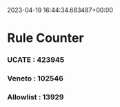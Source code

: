 2023-04-19 16:44:34.683487+00:00
# Rule Counter 
 ### UCATE : 423945

 ### Veneto : 102546

 ### Allowlist : 13929